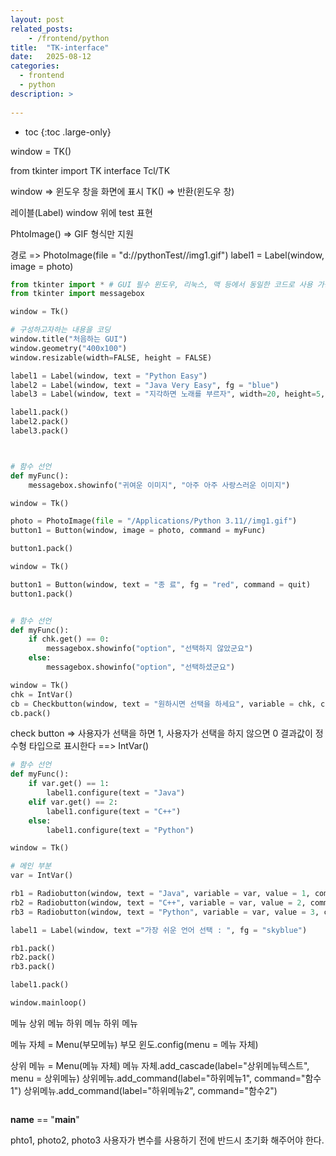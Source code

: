 ```yaml
---
layout: post
related_posts:
    - /frontend/python
title:  "TK-interface"
date:   2025-08-12
categories:
  - frontend
  - python
description: >
  
---
```

* toc
{:toc .large-only}

window = TK()

from tkinter import
TK interface Tcl/TK

window => 윈도우 창을 화면에 표시
TK() => 반환(윈도우 창)

레이블(Label)
window 위에 test 표현

PhtoImage() => GIF 형식만 지원

경로 => PhotoImage(file = "d://pythonTest//img1.gif")
label1 = Label(window, image = photo)

```python
from tkinter import * # GUI 필수 윈도우, 리눅스, 맥 등에서 동일한 코드로 사용 가능
from tkinter import messagebox

window = Tk()

# 구성하고자하는 내용을 코딩
window.title("처음하는 GUI")
window.geometry("400x100")
window.resizable(width=FALSE, height = FALSE)

label1 = Label(window, text = "Python Easy")
label2 = Label(window, text = "Java Very Easy", fg = "blue")
label3 = Label(window, text = "지각하면 노래를 부르자", width=20, height=5, anchor = SE)

label1.pack()
label2.pack()
label3.pack()



# 함수 선언
def myFunc():
    messagebox.showinfo("귀여운 이미지", "아주 아주 사랑스러운 이미지")

window = Tk()

photo = PhotoImage(file = "/Applications/Python 3.11//img1.gif")
button1 = Button(window, image = photo, command = myFunc)

button1.pack()

window = Tk()

button1 = Button(window, text = "종 료", fg = "red", command = quit)
button1.pack()


# 함수 선언
def myFunc():
    if chk.get() == 0:
        messagebox.showinfo("option", "선택하지 않았군요")
    else:
        messagebox.showinfo("option", "선택하셨군요")

window = Tk()
chk = IntVar()
cb = Checkbutton(window, text = "원하시면 선택을 하세요", variable = chk, command = myFunc)
cb.pack()
```

check button => 사용자가 선택을 하면 1, 사용자가 선택을 하지 않으면 0
결과값이 정수형 타입으로 표시한다 ==> IntVar()
```python
# 함수 선언
def myFunc():
    if var.get() == 1:
        label1.configure(text = "Java")
    elif var.get() == 2:
        label1.configure(text = "C++")
    else:
        label1.configure(text = "Python")

window = Tk()

# 메인 부분
var = IntVar()

rb1 = Radiobutton(window, text = "Java", variable = var, value = 1, command = myFunc)
rb2 = Radiobutton(window, text = "C++", variable = var, value = 2, command = myFunc)
rb3 = Radiobutton(window, text = "Python", variable = var, value = 3, command = myFunc)

label1 = Label(window, text ="가장 쉬운 언어 선택 : ", fg = "skyblue")

rb1.pack()
rb2.pack()
rb3.pack()

label1.pack()

window.mainloop()
```

메뉴
  상위 메뉴
    하위 메뉴
    하위 메뉴

메뉴 자체 = Menu(부모메뉴)
부모 윈도.config(menu = 메뉴 자체)

상위 메뉴 = Menu(메뉴 자체)
메뉴 자체.add_cascade(label="상위메뉴텍스트", menu = 상위메뉴)
상위메뉴.add_command(label="하위메뉴1", command="함수1")
상위메뉴.add_command(label="하위메뉴2", command="함수2")

  
```python

```

__name__ == "__main__"

phto1, photo2, photo3
사용자가 변수를 사용하기 전에 반드시 초기화 해주어야 한다.